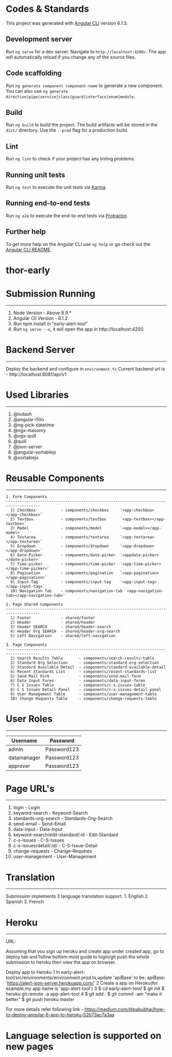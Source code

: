 # Codes & Standards

This project was generated with [Angular CLI](https://github.com/angular/angular-cli) version 6.1.3.

## Development server

Run `ng serve` for a dev server. Navigate to `http://localhost:4200/`. The app will automatically reload if you change any of the source files.

## Code scaffolding

Run `ng generate component component-name` to generate a new component. You can also use `ng generate directive|pipe|service|class|guard|interface|enum|module`.

## Build

Run `ng build` to build the project. The build artifacts will be stored in the `dist/` directory. Use the `--prod` flag for a production build.

## Lint

Run `ng lint` to check if your project has any linting problems.

## Running unit tests

Run `ng test` to execute the unit tests via [Karma](https://karma-runner.github.io).

## Running end-to-end tests

Run `ng e2e` to execute the end-to-end tests via [Protractor](http://www.protractortest.org/).

## Further help

To get more help on the Angular CLI use `ng help` or go check out the [Angular CLI README](https://github.com/angular/angular-cli/blob/master/README.md).


# thor-early

# Submission Running
-------------------------------------------------------------------------------------
  1) Node Version - Above 8.9.*
  2) Angular Cli Version - 6.1.2.
  3) *Run* npm install in "early-alert-tool"
  4) *Run* `ng serve --o`, it will open the app in http://localhost:4200

# Backend Server
-------------------------------------------------------------------------------------
  Deploy the backend and configure in `environment.ts`
  Current backend url is -  http://localhost:8081/api/v1

# Used Libraries
-------------------------------------------------------------------------------------
  1) @lodash
  2) @angular-l10n
  3) @ng-pick-datetime
  4) @ngx-masonry
  5) @ngx-quill
  6) @quill
  7) @json-server
  8) @angular-sortablejs
  9) @sortablejs

# Reusable Components
-------------------------------------------------------------------------------------

    1. Form Components
    -------------------------------------------------------------------------------------
      1) Checkbox           - components/checkbox     `<app-checkbox></app-checkbox>`
      2) Textbox            - components/textbox      `<app-textbox></app-textbox>`
      3) Model              - components/model        `<app-model></app-model>`
      4) Textarea           - components/textarea     `<app-textarea></app-textarea>`
      5) Dropdown           - components/dropdown     `<app-dropdown></app-dropdown>`
      6) Date-Picker        - components/date-picker  `<appdate-picker></date-picker>`
      7) Time-picker        - components/time-picker  `<app-time-picker></app-time-picker>`
      8) Pagination         - components/pagination   `<app-pagination></app-pagination>`
      9) Input-Tag          - components/input-tag    `<app-input-tag></app-input-tag>`
      10) Navigation Tab    - components/navigation-tab `<app-navigation-tab></app-navigation-tab>`

    2. Page Shared Components
    -------------------------------------------------------------------------------------
      1) Footer             - shared/footer
      2) Header             - shared/header
      3) Header SEARCH      - shared/header-search
      4) Header Org SEARCH  - shared/header-org-search
      5) Left Navigation    - shared/left-navigation

    3. Page Components
    -------------------------------------------------------------------------------------
      1) Search Results Table       - components/search-results-table
      2) Standard Org Selection     - components/standard-org-selection
      3) Standard Available Detail  - components/standard-available-detail
      4) Recent Standards List      - components/recent-standards-list
      5) Send Mail Form             - components/send-mail-form
      6) Data Input Forms           - components/data-input-forms
      7) C S Issues Table           - components/c-s-issues-table
      8) C S Issues Detail Panel    - components/c-s-issues-detail-panel
      9) User Management Table      - components/user-management-table
      10) Change Requests Table     - components/change-requests-table
      

# User Roles
-------------------------------------------------------------------------------------

  | Username              | Password                  |
  | --------------------- | ------------------------- |
  | admin                 | Password123               |
  | datamanager           | Password123               |
  | approver              | Password123               |

# Page URL's
-------------------------------------------------------------------------------------
  1) login                                    -   Login
  2) keyword-search                           -   Keyword-Search
  3) standards-org-search                     -   Standards-Org-Search
  4) send-email                               -   Send-Email
  5) data-input                               -   Data-Input
  6) keyword-search/edit-standard/:id         -   Edit-Standard
  7) c-s-issues                               -   C-S-Issues
  8) c-s-issues/detail/:id/                   -   C-S-Issue-Detail
  9) change-requests                          -   Change-Requests
  10) user-management                         -   User-Management

# Translation
-------------------------------------------------------------------------------------

  Submission implements 3 language translation support.
    1. English
    2. Spanish
    3. French

# Heroku
-------------------------------------------------------------------------------------

URL:

Assuming that you sign up heroku and create app
under created app, go to deploy tab and follow bottom most guide to login/git push the whole submission to heroku then view the app on browser.

Deploy app to Heroku
1 In early-alert-tool/src/environments/environment.prod.ts,update 'apiBase' to be:
  apiBase: 'https://alert-json-server.herokuapp.com/'
2 Create a app on Heroku(for example,my app name is 'app-alert-tool')
3 $ cd early-alert-tool/
  $ git init
  $ heroku git:remote -a app-alert-tool
4 $ git add .
  $ git commit -am "make it better"
  $ git push heroku master

For more details refer following link - https://medium.com/@babubhai/how-to-deploy-angular-6-app-to-heroku-52b73ac7a3aa

# Language selection is supported on new pages
 